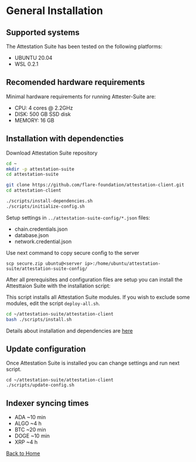 # General Installation

## Supported systems

The Attestation Suite has been tested on the following platforms:

- UBUNTU 20.04
- WSL 0.2.1

## Recomended hardware requirements

Minimal hardware requirements for running Attester-Suite are:
- CPU: 4 cores @ 2.2GHz
- DISK: 500 GB SSD disk
- MEMORY: 16 GB

## Installation with dependencties

Download Attestation Suite repository

``` bash
cd ~
mkdir -p attestation-suite
cd attestation-suite

git clone https://github.com/flare-foundation/attestation-client.git
cd attestation-client

./scripts/install-dependencies.sh
./scripts/initialize-config.sh
```

Setup settings in `../attestation-suite-config/*.json` files:
- chain.credentials.json 
- database.json
- network.credential.json



Use next command to copy secure config to the server
```
scp secure.zip ubuntu@<server ip>:/home/ubuntu/attestation-suite/attestation-suite-config/
```

After all prerequisites and configuration files are setup you can install the Attesttaion Suite with the installation script:

This script installs all Attestation Suite modules. If you wish to exclude some modules, edit the script `deploy-all.sh`.

``` bash
cd ~/attestation-suite/attestation-client
bash ./scripts/install.sh

```

Details about installation and dependencies are [here](./installation-details.md)

## Update configuration
Once Attestation Suite is installed you can change settings and run next script.

```
cd ~/attestation-suite/attestation-client
./scripts/update-config.sh
```

## Indexer syncing times

- ADA ~10 min
- ALGO ~4 h
- BTC ~20 min
- DOGE ~10 min
- XRP ~4 h



[Back to Home](./../README.md)
